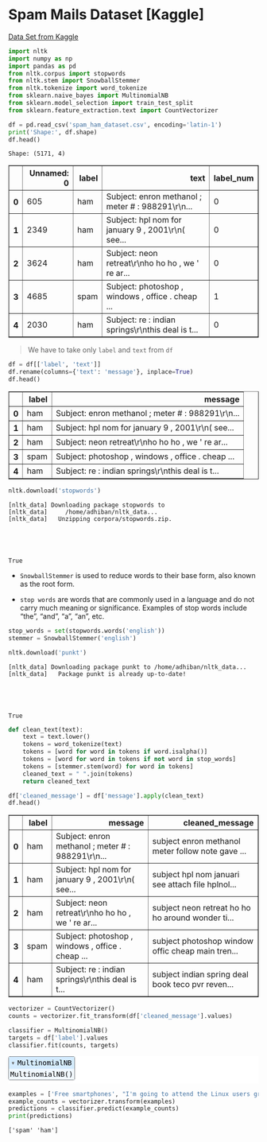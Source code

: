 # Spam Mails Dataset [Kaggle]
[Data Set from Kaggle](https://www.kaggle.com/datasets/venky73/spam-mails-dataset)


```python
import nltk
import numpy as np
import pandas as pd
from nltk.corpus import stopwords
from nltk.stem import SnowballStemmer
from nltk.tokenize import word_tokenize
from sklearn.naive_bayes import MultinomialNB
from sklearn.model_selection import train_test_split
from sklearn.feature_extraction.text import CountVectorizer
```


```python
df = pd.read_csv('spam_ham_dataset.csv', encoding='latin-1')
print('Shape:', df.shape)
df.head()
```

    Shape: (5171, 4)





<div>
<style scoped>
    .dataframe tbody tr th:only-of-type {
        vertical-align: middle;
    }

    .dataframe tbody tr th {
        vertical-align: top;
    }

    .dataframe thead th {
        text-align: right;
    }
</style>
<table border="1" class="dataframe">
  <thead>
    <tr style="text-align: right;">
      <th></th>
      <th>Unnamed: 0</th>
      <th>label</th>
      <th>text</th>
      <th>label_num</th>
    </tr>
  </thead>
  <tbody>
    <tr>
      <th>0</th>
      <td>605</td>
      <td>ham</td>
      <td>Subject: enron methanol ; meter # : 988291\r\n...</td>
      <td>0</td>
    </tr>
    <tr>
      <th>1</th>
      <td>2349</td>
      <td>ham</td>
      <td>Subject: hpl nom for january 9 , 2001\r\n( see...</td>
      <td>0</td>
    </tr>
    <tr>
      <th>2</th>
      <td>3624</td>
      <td>ham</td>
      <td>Subject: neon retreat\r\nho ho ho , we ' re ar...</td>
      <td>0</td>
    </tr>
    <tr>
      <th>3</th>
      <td>4685</td>
      <td>spam</td>
      <td>Subject: photoshop , windows , office . cheap ...</td>
      <td>1</td>
    </tr>
    <tr>
      <th>4</th>
      <td>2030</td>
      <td>ham</td>
      <td>Subject: re : indian springs\r\nthis deal is t...</td>
      <td>0</td>
    </tr>
  </tbody>
</table>
</div>



> We have to take only `label` and `text` from `df`


```python
df = df[['label', 'text']]
df.rename(columns={'text': 'message'}, inplace=True)
df.head()
```




<div>
<style scoped>
    .dataframe tbody tr th:only-of-type {
        vertical-align: middle;
    }

    .dataframe tbody tr th {
        vertical-align: top;
    }

    .dataframe thead th {
        text-align: right;
    }
</style>
<table border="1" class="dataframe">
  <thead>
    <tr style="text-align: right;">
      <th></th>
      <th>label</th>
      <th>message</th>
    </tr>
  </thead>
  <tbody>
    <tr>
      <th>0</th>
      <td>ham</td>
      <td>Subject: enron methanol ; meter # : 988291\r\n...</td>
    </tr>
    <tr>
      <th>1</th>
      <td>ham</td>
      <td>Subject: hpl nom for january 9 , 2001\r\n( see...</td>
    </tr>
    <tr>
      <th>2</th>
      <td>ham</td>
      <td>Subject: neon retreat\r\nho ho ho , we ' re ar...</td>
    </tr>
    <tr>
      <th>3</th>
      <td>spam</td>
      <td>Subject: photoshop , windows , office . cheap ...</td>
    </tr>
    <tr>
      <th>4</th>
      <td>ham</td>
      <td>Subject: re : indian springs\r\nthis deal is t...</td>
    </tr>
  </tbody>
</table>
</div>




```python
nltk.download('stopwords')
```

    [nltk_data] Downloading package stopwords to
    [nltk_data]     /home/adhiban/nltk_data...
    [nltk_data]   Unzipping corpora/stopwords.zip.





    True



- `SnowballStemmer` is used to reduce words to their base form, also known as the root form.

- `stop words` are words that are commonly used in a language and do not carry much meaning or significance. Examples of stop words include “the”, “and”, “a”, “an”, etc.


```python
stop_words = set(stopwords.words('english'))
stemmer = SnowballStemmer('english')
```


```python
nltk.download('punkt')
```

    [nltk_data] Downloading package punkt to /home/adhiban/nltk_data...
    [nltk_data]   Package punkt is already up-to-date!





    True




```python
def clean_text(text):
    text = text.lower()
    tokens = word_tokenize(text)
    tokens = [word for word in tokens if word.isalpha()]
    tokens = [word for word in tokens if not word in stop_words]
    tokens = [stemmer.stem(word) for word in tokens]
    cleaned_text = " ".join(tokens)
    return cleaned_text
```


```python
df['cleaned_message'] = df['message'].apply(clean_text)
df.head()
```




<div>
<style scoped>
    .dataframe tbody tr th:only-of-type {
        vertical-align: middle;
    }

    .dataframe tbody tr th {
        vertical-align: top;
    }

    .dataframe thead th {
        text-align: right;
    }
</style>
<table border="1" class="dataframe">
  <thead>
    <tr style="text-align: right;">
      <th></th>
      <th>label</th>
      <th>message</th>
      <th>cleaned_message</th>
    </tr>
  </thead>
  <tbody>
    <tr>
      <th>0</th>
      <td>ham</td>
      <td>Subject: enron methanol ; meter # : 988291\r\n...</td>
      <td>subject enron methanol meter follow note gave ...</td>
    </tr>
    <tr>
      <th>1</th>
      <td>ham</td>
      <td>Subject: hpl nom for january 9 , 2001\r\n( see...</td>
      <td>subject hpl nom januari see attach file hplnol...</td>
    </tr>
    <tr>
      <th>2</th>
      <td>ham</td>
      <td>Subject: neon retreat\r\nho ho ho , we ' re ar...</td>
      <td>subject neon retreat ho ho ho around wonder ti...</td>
    </tr>
    <tr>
      <th>3</th>
      <td>spam</td>
      <td>Subject: photoshop , windows , office . cheap ...</td>
      <td>subject photoshop window offic cheap main tren...</td>
    </tr>
    <tr>
      <th>4</th>
      <td>ham</td>
      <td>Subject: re : indian springs\r\nthis deal is t...</td>
      <td>subject indian spring deal book teco pvr reven...</td>
    </tr>
  </tbody>
</table>
</div>




```python
vectorizer = CountVectorizer()
counts = vectorizer.fit_transform(df['cleaned_message'].values)
```


```python
classifier = MultinomialNB()
targets = df['label'].values
classifier.fit(counts, targets)
```




<style>#sk-container-id-1 {color: black;background-color: white;}#sk-container-id-1 pre{padding: 0;}#sk-container-id-1 div.sk-toggleable {background-color: white;}#sk-container-id-1 label.sk-toggleable__label {cursor: pointer;display: block;width: 100%;margin-bottom: 0;padding: 0.3em;box-sizing: border-box;text-align: center;}#sk-container-id-1 label.sk-toggleable__label-arrow:before {content: "▸";float: left;margin-right: 0.25em;color: #696969;}#sk-container-id-1 label.sk-toggleable__label-arrow:hover:before {color: black;}#sk-container-id-1 div.sk-estimator:hover label.sk-toggleable__label-arrow:before {color: black;}#sk-container-id-1 div.sk-toggleable__content {max-height: 0;max-width: 0;overflow: hidden;text-align: left;background-color: #f0f8ff;}#sk-container-id-1 div.sk-toggleable__content pre {margin: 0.2em;color: black;border-radius: 0.25em;background-color: #f0f8ff;}#sk-container-id-1 input.sk-toggleable__control:checked~div.sk-toggleable__content {max-height: 200px;max-width: 100%;overflow: auto;}#sk-container-id-1 input.sk-toggleable__control:checked~label.sk-toggleable__label-arrow:before {content: "▾";}#sk-container-id-1 div.sk-estimator input.sk-toggleable__control:checked~label.sk-toggleable__label {background-color: #d4ebff;}#sk-container-id-1 div.sk-label input.sk-toggleable__control:checked~label.sk-toggleable__label {background-color: #d4ebff;}#sk-container-id-1 input.sk-hidden--visually {border: 0;clip: rect(1px 1px 1px 1px);clip: rect(1px, 1px, 1px, 1px);height: 1px;margin: -1px;overflow: hidden;padding: 0;position: absolute;width: 1px;}#sk-container-id-1 div.sk-estimator {font-family: monospace;background-color: #f0f8ff;border: 1px dotted black;border-radius: 0.25em;box-sizing: border-box;margin-bottom: 0.5em;}#sk-container-id-1 div.sk-estimator:hover {background-color: #d4ebff;}#sk-container-id-1 div.sk-parallel-item::after {content: "";width: 100%;border-bottom: 1px solid gray;flex-grow: 1;}#sk-container-id-1 div.sk-label:hover label.sk-toggleable__label {background-color: #d4ebff;}#sk-container-id-1 div.sk-serial::before {content: "";position: absolute;border-left: 1px solid gray;box-sizing: border-box;top: 0;bottom: 0;left: 50%;z-index: 0;}#sk-container-id-1 div.sk-serial {display: flex;flex-direction: column;align-items: center;background-color: white;padding-right: 0.2em;padding-left: 0.2em;position: relative;}#sk-container-id-1 div.sk-item {position: relative;z-index: 1;}#sk-container-id-1 div.sk-parallel {display: flex;align-items: stretch;justify-content: center;background-color: white;position: relative;}#sk-container-id-1 div.sk-item::before, #sk-container-id-1 div.sk-parallel-item::before {content: "";position: absolute;border-left: 1px solid gray;box-sizing: border-box;top: 0;bottom: 0;left: 50%;z-index: -1;}#sk-container-id-1 div.sk-parallel-item {display: flex;flex-direction: column;z-index: 1;position: relative;background-color: white;}#sk-container-id-1 div.sk-parallel-item:first-child::after {align-self: flex-end;width: 50%;}#sk-container-id-1 div.sk-parallel-item:last-child::after {align-self: flex-start;width: 50%;}#sk-container-id-1 div.sk-parallel-item:only-child::after {width: 0;}#sk-container-id-1 div.sk-dashed-wrapped {border: 1px dashed gray;margin: 0 0.4em 0.5em 0.4em;box-sizing: border-box;padding-bottom: 0.4em;background-color: white;}#sk-container-id-1 div.sk-label label {font-family: monospace;font-weight: bold;display: inline-block;line-height: 1.2em;}#sk-container-id-1 div.sk-label-container {text-align: center;}#sk-container-id-1 div.sk-container {/* jupyter's `normalize.less` sets `[hidden] { display: none; }` but bootstrap.min.css set `[hidden] { display: none !important; }` so we also need the `!important` here to be able to override the default hidden behavior on the sphinx rendered scikit-learn.org. See: https://github.com/scikit-learn/scikit-learn/issues/21755 */display: inline-block !important;position: relative;}#sk-container-id-1 div.sk-text-repr-fallback {display: none;}</style><div id="sk-container-id-1" class="sk-top-container"><div class="sk-text-repr-fallback"><pre>MultinomialNB()</pre><b>In a Jupyter environment, please rerun this cell to show the HTML representation or trust the notebook. <br />On GitHub, the HTML representation is unable to render, please try loading this page with nbviewer.org.</b></div><div class="sk-container" hidden><div class="sk-item"><div class="sk-estimator sk-toggleable"><input class="sk-toggleable__control sk-hidden--visually" id="sk-estimator-id-1" type="checkbox" checked><label for="sk-estimator-id-1" class="sk-toggleable__label sk-toggleable__label-arrow">MultinomialNB</label><div class="sk-toggleable__content"><pre>MultinomialNB()</pre></div></div></div></div></div>




```python
examples = ['Free smartphones', "I'm going to attend the Linux users group tomorrow."]
example_counts = vectorizer.transform(examples)
predictions = classifier.predict(example_counts)
print(predictions)
```

    ['spam' 'ham']


